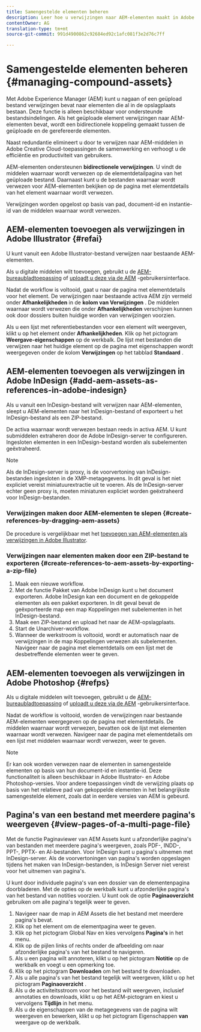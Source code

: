 ```yaml
---
title: Samengestelde elementen beheren
description: Leer hoe u verwijzingen naar AEM-elementen maakt in Adobe InDesign-, Adobe Illustrator- en Adobe Photoshop-bestanden. Leer ook hoe u de functie Paginaviewer gebruikt om afzonderlijke pagina's van bestanden met meerdere pagina's weer te geven, zoals PDF-, INDD-, PPT-, PPTX- en AI-bestanden.
contentOwner: AG
translation-type: tm+mt
source-git-commit: 991d4900862c92684ed92c1afc081f3e2d76c7ff

---
```



# Samengestelde elementen beheren {#managing-compound-assets}

Met Adobe Experience Manager (AEM) kunt u nagaan of een geüpload bestand verwijzingen bevat naar elementen die al in de opslagplaats bestaan. Deze functie is alleen beschikbaar voor ondersteunde bestandsindelingen. Als het geüploade element verwijzingen naar AEM-elementen bevat, wordt een bidirectionele koppeling gemaakt tussen de geüploade en de gerefereerde elementen.

Naast redundantie elimineert u door te verwijzen naar AEM-middelen in Adobe Creative Cloud-toepassingen de samenwerking en verhoogt u de efficiëntie en productiviteit van gebruikers.

AEM-elementen ondersteunen **bidirectionele verwijzingen**. U vindt de middelen waarnaar wordt verwezen op de elementdetailpagina van het geüploade bestand. Daarnaast kunt u de bestanden waarnaar wordt verwezen voor AEM-elementen bekijken op de pagina met elementdetails van het element waarnaar wordt verwezen.

Verwijzingen worden opgelost op basis van pad, document-id en instantie-id van de middelen waarnaar wordt verwezen.

## AEM-elementen toevoegen als verwijzingen in Adobe Illustrator {#refai}

U kunt vanuit een Adobe Illustrator-bestand verwijzen naar bestaande AEM-elementen.

Als u digitale middelen wilt toevoegen, gebruikt u de [AEM-bureaubladtoepassing](https://docs.adobe.com/content/help/en/experience-manager-desktop-app/using/using.html#upload-and-add-new-assets-to-aem) of [uploadt u deze via de AEM](/help/assets/manage-digital-assets.md#uploading-assets) -gebruikersinterface.

Nadat de workflow is voltooid, gaat u naar de pagina met elementdetails voor het element. De verwijzingen naar bestaande activa AEM zijn vermeld onder **Afhankelijkheden** in de **kolom van Verwijzingen** . De middelen waarnaar wordt verwezen die onder **Afhankelijkheden** verschijnen kunnen ook door dossiers buiten huidige worden van verwijzingen voorzien.

Als u een lijst met referentiebestanden voor een element wilt weergeven, klikt u op het element onder **Afhankelijkheden**. Klik op het pictogram **Weergave-eigenschappen** op de werkbalk. De lijst met bestanden die verwijzen naar het huidige element op de pagina met eigenschappen wordt weergegeven onder de kolom **Verwijzingen** op het tabblad **Standaard** .

## AEM-elementen toevoegen als verwijzingen in Adobe InDesign {#add-aem-assets-as-references-in-adobe-indesign}

Als u vanuit een InDesign-bestand wilt verwijzen naar AEM-elementen, sleept u AEM-elementen naar het InDesign-bestand of exporteert u het InDesign-bestand als een ZIP-bestand.

De activa waarnaar wordt verwezen bestaan reeds in activa AEM. U kunt submiddelen extraheren door de Adobe InDesign-server te configureren. Ingesloten elementen in een InDesign-bestand worden als subelementen geëxtraheerd.

>[!NOTE]
>
>Als de InDesign-server is proxy, is de voorvertoning van InDesign-bestanden ingesloten in de XMP-metagegevens. In dit geval is het niet expliciet vereist miniatuurextractie uit te voeren. Als de InDesign-server echter geen proxy is, moeten miniaturen expliciet worden geëxtraheerd voor InDesign-bestanden.

### Verwijzingen maken door AEM-elementen te slepen {#create-references-by-dragging-aem-assets}

De procedure is vergelijkbaar met het [toevoegen van AEM-elementen als verwijzingen in Adobe Illustrator](#refai).

### Verwijzingen naar elementen maken door een ZIP-bestand te exporteren {#create-references-to-aem-assets-by-exporting-a-zip-file}

1. Maak een nieuwe workflow.
1. Met de functie Pakket van Adobe InDesign kunt u het document exporteren.
Adobe InDesign kan een document en de gekoppelde elementen als een pakket exporteren. In dit geval bevat de geëxporteerde map een map Koppelingen met subelementen in het InDesign-bestand.
1. Maak een ZIP-bestand en upload het naar de AEM-opslagplaats.
1. Start de Unarchiver-workflow.
1. Wanneer de werkstroom is voltooid, wordt er automatisch naar de verwijzingen in de map Koppelingen verwezen als subelementen. Navigeer naar de pagina met elementdetails om een lijst met de desbetreffende elementen weer te geven.

## AEM-elementen toevoegen als verwijzingen in Adobe Photoshop {#refps}

Als u digitale middelen wilt toevoegen, gebruikt u de [AEM-bureaubladtoepassing](https://docs.adobe.com/content/help/en/experience-manager-desktop-app/using/using.html#upload-and-add-new-assets-to-aem) of [uploadt u deze via de AEM](/help/assets/manage-digital-assets.md#uploading-assets) -gebruikersinterface.

Nadat de workflow is voltooid, worden de verwijzingen naar bestaande AEM-elementen weergegeven op de pagina met elementdetails. De middelen waarnaar wordt verwezen, bevatten ook de lijst met elementen waarnaar wordt verwezen. Navigeer naar de pagina met elementdetails om een lijst met middelen waarnaar wordt verwezen, weer te geven.

>[!NOTE]
>
>Er kan ook worden verwezen naar de elementen in samengestelde elementen op basis van hun document-id en instantie-id. Deze functionaliteit is alleen beschikbaar in Adobe Illustrator- en Adobe Photoshop-versies. Voor andere toepassingen vindt de verwijzing plaats op basis van het relatieve pad van gekoppelde elementen in het belangrijkste samengestelde element, zoals dat in eerdere versies van AEM is gebeurd.

## Pagina&#39;s van een bestand met meerdere pagina&#39;s weergeven {#view-pages-of-a-multi-page-file}

Met de functie Paginaviewer van AEM Assets kunt u afzonderlijke pagina&#39;s van bestanden met meerdere pagina&#39;s weergeven, zoals PDF-, INDD-, PPT-, PPTX- en AI-bestanden. Voor InDesign kunt u pagina&#39;s uitnemen met InDesign-server. Als de voorvertoningen van pagina&#39;s worden opgeslagen tijdens het maken van InDesign-bestanden, is InDesign Server niet vereist voor het uitnemen van pagina&#39;s.

U kunt door individuele pagina&#39;s van een dossier van de elementenpagina doorbladeren. Met de opties op de werkbalk kunt u afzonderlijke pagina&#39;s van het bestand van notities voorzien. U kunt ook de optie **Paginaoverzicht** gebruiken om alle pagina&#39;s tegelijk weer te geven.

1. Navigeer naar de map in AEM Assets die het bestand met meerdere pagina&#39;s bevat.
1. Klik op het element om de elementpagina weer te geven.
1. Klik op het pictogram Global Nav en kies vervolgens **Pagina&#39;s** in het menu.
1. Klik op de pijlen links of rechts onder de afbeelding om naar afzonderlijke pagina&#39;s van het bestand te navigeren.
1. Als u een pagina wilt annoteren, klikt u op het pictogram **Notitie** op de werkbalk en voegt u een opmerking toe.
1. Klik op het pictogram **Downloaden** om het bestand te downloaden.
1. Als u alle pagina&#39;s van het bestand tegelijk wilt weergeven, klikt u op het pictogram **Paginaoverzicht** .
1. Als u de activiteitsstroom voor het bestand wilt weergeven, inclusief annotaties en downloads, klikt u op het AEM-pictogram en kiest u vervolgens **Tijdlijn** in het menu.
1. Als u de eigenschappen van de metagegevens van de pagina wilt weergeven en bewerken, klikt u op het pictogram Eigenschappen **van** weergave op de werkbalk.

